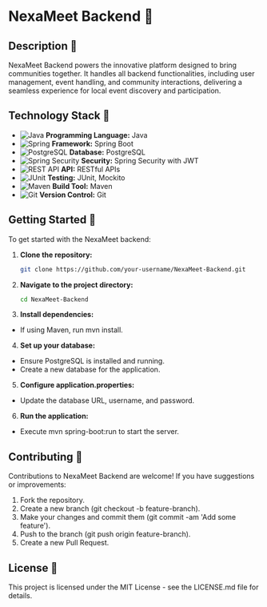 # NexaMeet Backend 🌟

## Description 📘

NexaMeet Backend powers the innovative platform designed to bring communities together. It handles all backend functionalities, including user management, event handling, and community interactions, delivering a seamless experience for local event discovery and participation.

## Technology Stack 🚀

- ![Java](https://img.shields.io/badge/Java-%23ED8B00.svg?&style=for-the-badge&logo=java&logoColor=white) **Programming Language:** Java
- ![Spring](https://img.shields.io/badge/Spring-%236DB33F.svg?&style=for-the-badge&logo=spring&logoColor=white) **Framework:** Spring Boot
- ![PostgreSQL](https://img.shields.io/badge/PostgreSQL-%23316192.svg?&style=for-the-badge&logo=postgresql&logoColor=white) **Database:** PostgreSQL
- ![Spring Security](https://img.shields.io/badge/-Spring%20Security-%236DB33F.svg?&style=for-the-badge&logo=spring&logoColor=white) **Security:** Spring Security with JWT
- ![REST API](https://img.shields.io/badge/-REST%20API-%236DB33F.svg?&style=for-the-badge) **API:** RESTful APIs
- ![JUnit](https://img.shields.io/badge/JUnit-%2325A162.svg?&style=for-the-badge&logo=junit5&logoColor=white) **Testing:** JUnit, Mockito
- ![Maven](https://img.shields.io/badge/Maven-%23C71A36.svg?&style=for-the-badge&logo=apache-maven&logoColor=white) **Build Tool:** Maven
- ![Git](https://img.shields.io/badge/Git-%23F05032.svg?&style=for-the-badge&logo=git&logoColor=white) **Version Control:** Git

## Getting Started 🌱

To get started with the NexaMeet backend:

1. **Clone the repository:**
   ```bash
   git clone https://github.com/your-username/NexaMeet-Backend.git

2. **Navigate to the project directory:**
    ```bash
    cd NexaMeet-Backend

3. **Install dependencies:**
- If using Maven, run mvn install.

4. **Set up your database:**
- Ensure PostgreSQL is installed and running.
- Create a new database for the application.

5. **Configure application.properties:**
- Update the database URL, username, and password.

6. **Run the application:**
- Execute mvn spring-boot:run to start the server.

## Contributing 🤝
Contributions to NexaMeet Backend are welcome! If you have suggestions or improvements:

1. Fork the repository.
2. Create a new branch (git checkout -b feature-branch).
3. Make your changes and commit them (git commit -am 'Add some feature').
4. Push to the branch (git push origin feature-branch).
5. Create a new Pull Request.

## License 📄
This project is licensed under the MIT License - see the LICENSE.md file for details.